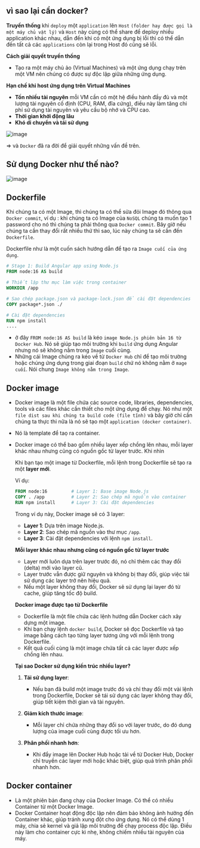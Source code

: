 ## vì sao lại cần docker?

**Truyền thống** khi `deploy` một `application` lên `Host` `(folder hay được gọi là một máy chủ vật lý)` và `Host` này củng có thể share để deploy nhiều application khác nhau, dẫn đến khi có một ứng dụng bị lỗi thì có thể dẫn đến tất cả các `applications` còn lại trong Host đó cũng sẽ lỗi.

**Cách giải quyết truyền thống**
- Tạo ra một máy chủ ảo (Virtual Machines) và một ứng dụng chạy trên một VM nên chúng có được sự độc lập giữa những ứng dụng.

**Hạn chế khi host ứng dụng trên Virtual Machines**
- **Tốn nhiều tài nguyên** mỗi VM cần có một hệ điều hành đầy đủ và một lượng tài nguyên cố định (CPU, RAM, đĩa cứng), điều này làm tăng chi phí sử dụng tài nguyên và yêu cầu bộ nhớ và CPU cao.
- **Thời gian khởi động lâu**
- **Khó di chuyển và tái sử dụng**

![image](https://github.com/user-attachments/assets/17a5dd86-578c-4f55-8e84-649346437274)

=> và `Docker` đã ra đời để giải quyết những vấn đề trên.

## Sử dụng Docker như thế nào?

![image](https://github.com/user-attachments/assets/051e9dcb-beec-41e1-8d89-1e8aaf7a7e39)

## Dockerfile
Khi chúng ta có một Image, thì chúng ta có thể sửa đỏi Image đó thông qua `Docker commit`, ví dụ : khi chúng ta có Image của  `NoSQL` chúng ta muốn tạo 1 password cho nó thì chúng ta phải thông qua `Docker commit`.
Bây giờ nếu chúng ta cần thay đổi rất nhiều thứ thì sao, lúc này chúng ta sẽ cần đến `Dockerfile`.

Dockerfile như là một cuốn sách hướng dẫn để tạo ra  `Image cuối của ứng dụng`.

```dockerfile
# Stage 1: Build Angular app using Node.js
FROM node:16 AS build

# Thiết lập thư mục làm việc trong container
WORKDIR /app

# Sao chép package.json và package-lock.json để cài đặt dependencies
COPY package*.json ./

# Cài đặt dependencies
RUN npm install
....
```
- ở đây `FROM node:16 AS build` là kéo `image Node.js phiên bản 16 từ Docker Hub`. Nó sẽ giúp tạo môi trường khi `build` ứng dụng Angular nhưng nó sẽ không nằm trong `Image` cuối cùng.
- Những cái Image chúng ra kéo về từ `Docker Hub` chỉ để tạo môi trường hoặc chúng ứng dụng trong giai đoạn `build` chứ nó không nằm ở `mage cuối`. Nói chung `Image không nằm trong Image`.


## Docker image
- Docker image là một file chứa các source code, libraries, dependencies, tools và các files khác cần thiết cho một ứng dụng để chạy. Nó như một `file dist sau khi chúng ta build code (file tĩnh)` và bây giờ chỉ cần chúng ta thực thi nữa là nó sẽ tạo một `application (docker container)`.
- Nó là template để taọ ra container.
-  Docker image có thể bao gồm nhiều layer xếp chồng lên nhau, mỗi layer khác nhau nhưng cũng có nguồn gốc từ layer trước. Khi nhìn 

   Khi bạn tạo một image từ Dockerfile, mỗi lệnh trong Dockerfile sẽ tạo ra một **layer mới**.  

   Ví dụ:  
   ```dockerfile
   FROM node:16         # Layer 1: Base image Node.js
   COPY . /app          # Layer 2: Sao chép mã nguồn vào container
   RUN npm install      # Layer 3: Cài đặt dependencies
   ```
   Trong ví dụ này, Docker image sẽ có 3 layer:  
   - **Layer 1**: Dựa trên image Node.js.  
   - **Layer 2**: Sao chép mã nguồn vào thư mục `/app`.  
   - **Layer 3**: Cài đặt dependencies với lệnh `npm install`.

   **Mỗi layer khác nhau nhưng cũng có nguồn gốc từ layer trước**  
   - Layer mới luôn dựa trên layer trước đó, nó chỉ thêm các thay đổi (delta) mới vào layer cũ.  
   - Layer trước vẫn được giữ nguyên và không bị thay đổi, giúp việc tái sử dụng các layer trở nên hiệu quả.  
   - Nếu một layer không thay đổi, Docker sẽ sử dụng lại layer đó từ cache, giúp tăng tốc độ build.

   **Docker image được tạo từ Dockerfile**  
   - Dockerfile là một file chứa các lệnh hướng dẫn Docker cách xây dựng một image.  
   - Khi bạn chạy lệnh `docker build`, Docker sẽ đọc Dockerfile và tạo image bằng cách tạo từng layer tương ứng với mỗi lệnh trong Dockerfile.  
   - Kết quả cuối cùng là một image chứa tất cả các layer được xếp chồng lên nhau.

   **Tại sao Docker sử dụng kiến trúc nhiều layer?**

    1. **Tái sử dụng layer**:  
       - Nếu bạn đã build một image trước đó và chỉ thay đổi một vài lệnh trong Dockerfile, Docker sẽ tái sử dụng các layer không thay đổi, giúp tiết kiệm thời gian và tài nguyên.
    
    2. **Giảm kích thước image**:  
       - Mỗi layer chỉ chứa những thay đổi so với layer trước, do đó dung lượng của image cuối cùng được tối ưu hơn.
    
    3. **Phân phối nhanh hơn**:  
       - Khi đẩy image lên Docker Hub hoặc tải về từ Docker Hub, Docker chỉ truyền các layer mới hoặc khác biệt, giúp quá trình phân phối nhanh hơn.


## Docker container
-  Là một phiên bản đang chạy của Docker Image. Có thể có nhiều Container từ một Docker Image.
-  Docker Container hoạt động độc lập nên đảm bảo không ảnh hưởng đến Container khác, giúp tránh xung đột cho ứng dụng. Nó có thể dùng 1 máy, chia sẻ kernel và giả lập môi trường để chạy process độc lập. Điều này làm cho container cực kì nhẹ, không chiếm nhiều tài nguyên của máy.



